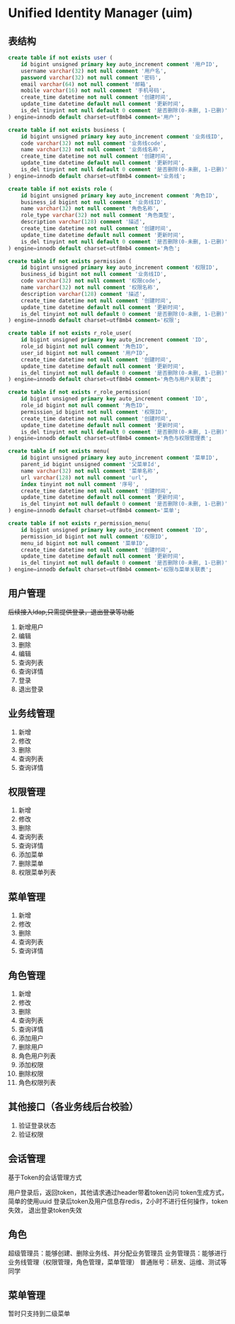 Unified Identity Manager (uim)
================================

## 表结构

```sql
create table if not exists user (
    id bigint unsigned primary key auto_increment comment '用户ID',
    username varchar(32) not null comment '用户名',
    password varchar(32) not null comment '密码',
    email varchar(64) not null comment '邮箱',
    mobile varchar(16) not null comment '手机号码',
    create_time datetime not null comment '创建时间',
    update_time datetime default null comment '更新时间',
    is_del tinyint not null default 0 comment '是否删除(0-未删, 1-已删)'
) engine=innodb default charset=utf8mb4 comment='用户';

create table if not exists business (
    id bigint unsigned primary key auto_increment comment '业务线ID',
    code varchar(32) not null comment '业务线code',
    name varchar(32) not null comment '业务线名称',
    create_time datetime not null comment '创建时间',
    update_time datetime default null comment '更新时间',
    is_del tinyint not null default 0 comment '是否删除(0-未删, 1-已删)'
) engine=innodb default charset=utf8mb4 comment='业务线';

create table if not exists role (
    id bigint unsigned primary key auto_increment comment '角色ID',
    business_id bigint not null comment '业务线ID',
    name varchar(32) not null comment '角色名称',
    role_type varchar(32) not null comment '角色类型',
    description varchar(128) comment '描述',
    create_time datetime not null comment '创建时间',
    update_time datetime default null comment '更新时间',
    is_del tinyint not null default 0 comment '是否删除(0-未删, 1-已删)'
) engine=innodb default charset=utf8mb4 comment='角色';

create table if not exists permission (
    id bigint unsigned primary key auto_increment comment '权限ID',
    business_id bigint not null comment '业务线ID',
    code varchar(32) not null comment '权限code',
    name varchar(32) not null comment '权限名称',
    description varchar(128) comment '描述',
    create_time datetime not null comment '创建时间',
    update_time datetime default null comment '更新时间',
    is_del tinyint not null default 0 comment '是否删除(0-未删, 1-已删)'
) engine=innodb default charset=utf8mb4 comment='权限';

create table if not exists r_role_user(
    id bigint unsigned primary key auto_increment comment 'ID',
    role_id bigint not null comment '角色ID',
    user_id bigint not null comment '用户ID',
    create_time datetime not null comment '创建时间',
    update_time datetime default null comment '更新时间',
    is_del tinyint not null default 0 comment '是否删除(0-未删, 1-已删)'
) engine=innodb default charset=utf8mb4 comment='角色与用户关联表';

create table if not exists r_role_permission(
    id bigint unsigned primary key auto_increment comment 'ID',
    role_id bigint not null comment '角色ID',
    permission_id bigint not null comment '权限ID',
    create_time datetime not null comment '创建时间',
    update_time datetime default null comment '更新时间',
    is_del tinyint not null default 0 comment '是否删除(0-未删, 1-已删)'
) engine=innodb default charset=utf8mb4 comment='角色与权限管理表';

create table if not exists menu(
    id bigint unsigned primary key auto_increment comment '菜单ID',
    parent_id bigint unsigned comment '父菜单Id',
    name varchar(32) not null comment '菜单名称',
    url varchar(128) not null comment 'url',
    index tinyint not null comment '序号',
    create_time datetime not null comment '创建时间',
    update_time datetime default null comment '更新时间',
    is_del tinyint not null default 0 comment '是否删除(0-未删, 1-已删)'
) engine=innodb default charset=utf8mb4 comment='菜单';

create table if not exists r_permission_menu(
    id bigint unsigned primary key auto_increment comment 'ID',
    permission_id bigint not null comment '权限ID',
    menu_id bigint not null comment '菜单ID',
    create_time datetime not null comment '创建时间',
    update_time datetime default null comment '更新时间',
    is_del tinyint not null default 0 comment '是否删除(0-未删, 1-已删)'
) engine=innodb default charset=utf8mb4 comment='权限与菜单关联表';

```

## 用户管理

~~后续接入ldap,只需提供登录，退出登录等功能~~

1. 新增用户
2. 编辑
3. 删除
4. 编辑
5. 查询列表
6. 查询详情
7. 登录
8. 退出登录

## 业务线管理

1. 新增
2. 修改
3. 删除
4. 查询列表
5. 查询详情

## 权限管理

1. 新增
2. 修改
3. 删除
4. 查询列表
5. 查询详情
6. 添加菜单
7. 删除菜单
8. 权限菜单列表

## 菜单管理

1. 新增
2. 修改
3. 删除
4. 查询列表
5. 查询详情

## 角色管理

1. 新增
2. 修改
3. 删除
4. 查询列表
5. 查询详情
6. 添加用户
7. 删除用户
8. 角色用户列表
9. 添加权限
10. 删除权限
11. 角色权限列表

## 其他接口（各业务线后台校验）

1. 验证登录状态
2. 验证权限

## 会话管理

基于Token的会话管理方式

用户登录后，返回token，其他请求通过header带着token访问
token生成方式，简单的使用uuid
登录后token及用户信息存redis，2小时不进行任何操作，token失效，
退出登录token失效

## 角色

超级管理员：能够创建、删除业务线、并分配业务管理员
业务管理员：能够进行业务线管理（权限管理，角色管理，菜单管理）
普通账号：研发、运维、测试等同学

## 菜单管理

暂时只支持到二级菜单


